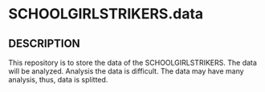 SCHOOLGIRLSTRIKERS.data
=======================

DESCRIPTION
-----------

This repository is to store the data of the SCHOOLGIRLSTRIKERS.
The data will be analyzed.  Analysis the data is difficult.
The data may have many analysis, thus, data is splitted.
